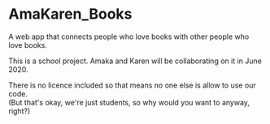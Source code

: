 # AmaKaren_Books
A web app that connects people who love books with other people who love books.

This is a school project.  Amaka and Karen will be collaborating on it in June 2020.

There is no licence included so that means no one else is allow to use our code.  
(But that's okay, we're just students, so why would you want to anyway, right?)
